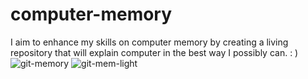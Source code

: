 # computer-memory
I aim to enhance my skills on computer memory by creating a living repository that will explain computer in the best way I possibly can. : )
![git-memory](https://github.com/alexander-john/computer-memory/assets/13820251/5f296bc9-9fa6-4255-89b9-9fbe3ff8a8ba#gh-dark-mode-only)
![git-mem-light](https://github.com/alexander-john/computer-memory/assets/13820251/94afe4c6-54ae-48ba-9136-4a7d332bdb07#gh-light-mode-only)
